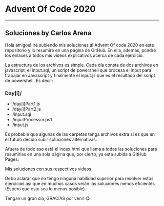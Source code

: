 # Advent Of Code 2020

------------

## Soluciones by Carlos Arena
Hola amigos! Iré subiendo mis soluciones al Advent Of code 2020 en este repositorio y lo resumiré en una página de GitHub. En ella, además, pondré los enlaces a todos mis videos explicativos acerca de cada ejercicio.

La estructura de los archivos es simple. Cada día consta de dos archivos en javascript, el input.sql, un script de powershell que procesa el input para trabajar en Javascript y finalmente el input.js que es el resultado del script de powershell. Es decir:

### Day[i]/
- /day[i]Part1.js
- /day[i]Part2.js
- /input.sql
- /inputProcessor.ps1
- /input.js

Es probable que algunas de las carpetas tenga archivos extra si es que en el futuro decido subir soluciones alternativas.

Afuera de todo eso está el index.html que llama a todas las soluciones para resumirlas en una sola página que, por cierto, ya está subida a GitHub Pages:

[Mis soluciones con sus respectivos videos](https://c-arena.github.io/My_AdventOfCode2020_Solutions/ "Mis soluciones con sus respectivos videos")

Debo aclarar que no tengo ninguna habilidad superior para resolver estos ejercicios así que en muchos casos verán las soluciones menos eficientes (Espero que esto sea lo menos posible). 

Tengan un gran día, GRACIAS por venir 😋
